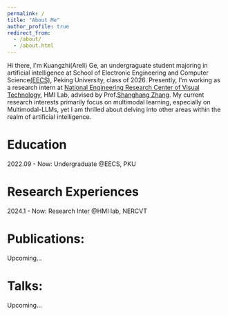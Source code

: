 ```yaml
---
permalink: /
title: "About Me"
author_profile: true
redirect_from: 
  - /about/
  - /about.html
---
```

Hi there, I'm Kuangzhi(Arell) Ge, an undergraguate student majoring in artificial intelligence at School of Electronic Engineering and Computer Science[(EECS)](https://eecs.pku.edu.cn/), Peking University, class of 2026. Presently, I'm working as a research intern at [National Engineering Research Center of Visual Technology](https://idm.pku.edu.cn/), HMI Lab, advised by Prof.[Shanghang Zhang](https://www.shanghangzhang.com/). My current research interests primarily focus on multimodal learning, especially on Multimodal-LLMs, yet I am thrilled about delving into other areas within the realm of artificial intelligence.

# Education 
2022.09 - Now: Undergraduate @EECS, PKU

# Research Experiences
2024.1 - Now: Research Inter @HMI lab, NERCVT

# Publications:
Upcoming...

# Talks:
Upcoming...
